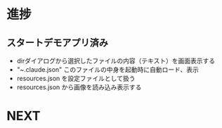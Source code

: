 # 進捗

## スタートデモアプリ済み

- dirダイアログから選択したファイルの内容（テキスト）を画面表示する
- "~\.claude.json" このファイルの中身を起動時に自動ロード、表示
- resources.json を設定ファイルとして扱う
- resources.json から画像を読み込み表示する

# NEXT

## 